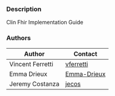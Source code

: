 ### Description

Clin Fhir Implementation Guide

### Authors

| Author | Contact |
| ------ | ------ |
Vincent Ferretti | [vferretti](https://github.com/vferretti)
Emma Drieux | [Emma-Drieux](https://github.com/Emma-Drieux)
Jeremy Costanza | [jecos](https://github.com/jecos)
